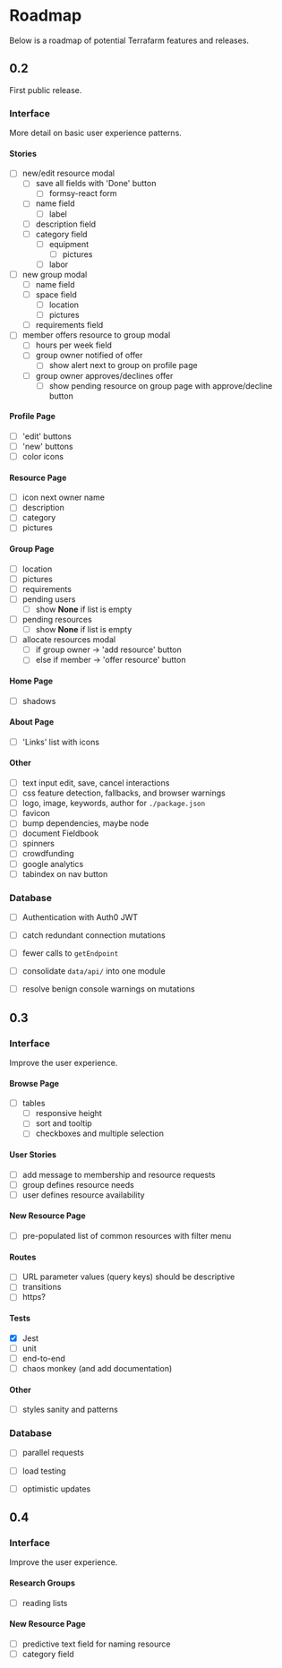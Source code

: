 # Roadmap

Below is a roadmap of potential Terrafarm features and releases.

## 0.2

First public release.

### Interface

More detail on basic user experience patterns.

#### Stories
- [ ] new/edit resource modal
  - [ ] save all fields with 'Done' button
    - [ ] formsy-react form
  - [ ] name field
    - [ ] label
  - [ ] description field
  - [ ] category field
    - [ ] equipment
      - [ ] pictures
    - [ ] labor
- [ ] new group modal
  - [ ] name field
  - [ ] space field
    - [ ] location
    - [ ] pictures
  - [ ] requirements field
- [ ] member offers resource to group modal
  - [ ] hours per week field
  - [ ] group owner notified of offer
    - [ ] show alert next to group on profile page
  - [ ] group owner approves/declines offer
    - [ ] show pending resource on group page with approve/decline button

#### Profile Page
- [ ] 'edit' buttons
- [ ] 'new' buttons
- [ ] color icons

#### Resource Page
- [ ] icon next owner name
- [ ] description
- [ ] category
- [ ] pictures

#### Group Page
- [ ] location
- [ ] pictures
- [ ] requirements
- [ ] pending users
  - [ ] show **None** if list is empty
- [ ] pending resources
  - [ ] show **None** if list is empty
- [ ] allocate resources modal
  - [ ] if group owner -> 'add resource' button
  - [ ] else if member -> 'offer resource' button

#### Home Page
- [ ] shadows

#### About Page
- [ ] 'Links' list with icons

#### Other
- [ ] text input edit, save, cancel interactions
- [ ] css feature detection, fallbacks, and browser warnings
- [ ] logo, image, keywords, author for `./package.json`
- [ ] favicon
- [ ] bump dependencies, maybe node
- [ ] document Fieldbook
- [ ] spinners
- [ ] crowdfunding
- [ ] google analytics
- [ ] tabindex on nav button

### Database
- [ ] Authentication with Auth0 JWT
- [ ] catch redundant connection mutations
- [ ] fewer calls to `getEndpoint`
- [ ] consolidate `data/api/` into one module
- [ ] resolve benign console warnings on mutations


## 0.3

### Interface

Improve the user experience.

#### Browse Page
- [ ] tables
  - [ ] responsive height
  - [ ] sort and tooltip
  - [ ] checkboxes and multiple selection

#### User Stories
- [ ] add message to membership and resource requests
- [ ] group defines resource needs
- [ ] user defines resource availability

#### New Resource Page
- [ ] pre-populated list of common resources with filter menu

#### Routes
- [ ] URL parameter values (query keys) should be descriptive
- [ ] transitions
- [ ] https?

#### Tests
- [x] Jest
- [ ] unit
- [ ] end-to-end
- [ ] chaos monkey (and add documentation)

#### Other
- [ ] styles sanity and patterns

### Database
- [ ] parallel requests
- [ ] load testing
- [ ] optimistic updates


## 0.4

### Interface

Improve the user experience.

#### Research Groups
- [ ] reading lists

#### New Resource Page
- [ ] predictive text field for naming resource
- [ ] category field
